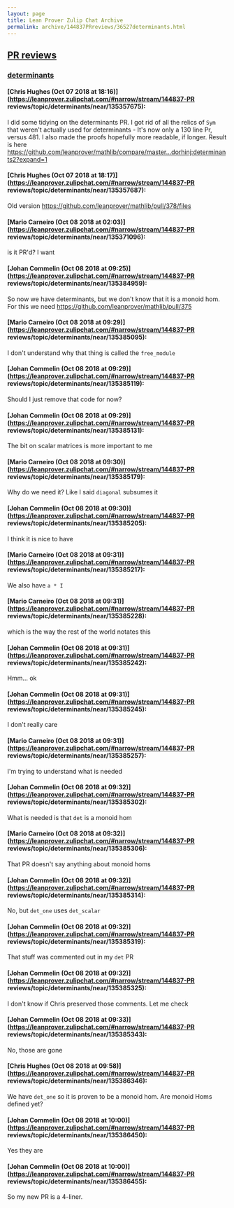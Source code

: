 ```yaml
---
layout: page
title: Lean Prover Zulip Chat Archive 
permalink: archive/144837PRreviews/36527determinants.html
---
```


## [PR reviews](index.html)
### [determinants](36527determinants.html)

#### [Chris Hughes (Oct 07 2018 at 18:16)](https://leanprover.zulipchat.com/#narrow/stream/144837-PR reviews/topic/determinants/near/135357675):
I did some tidying on the determinants PR. I got rid of all the relics of `Sym` that weren't actually used for determinants - It's now only a 130 line Pr, versus 481. I also made the proofs hopefully more readable, if longer. Result is here https://github.com/leanprover/mathlib/compare/master...dorhinj:determinants2?expand=1

#### [Chris Hughes (Oct 07 2018 at 18:17)](https://leanprover.zulipchat.com/#narrow/stream/144837-PR reviews/topic/determinants/near/135357687):
Old version https://github.com/leanprover/mathlib/pull/378/files

#### [Mario Carneiro (Oct 08 2018 at 02:03)](https://leanprover.zulipchat.com/#narrow/stream/144837-PR reviews/topic/determinants/near/135371096):
is it PR'd? I want

#### [Johan Commelin (Oct 08 2018 at 09:25)](https://leanprover.zulipchat.com/#narrow/stream/144837-PR reviews/topic/determinants/near/135384959):
So now we have determinants, but we don't know that it is a monoid hom. For this we need https://github.com/leanprover/mathlib/pull/375

#### [Mario Carneiro (Oct 08 2018 at 09:29)](https://leanprover.zulipchat.com/#narrow/stream/144837-PR reviews/topic/determinants/near/135385095):
I don't understand why that thing is called the `free_module`

#### [Johan Commelin (Oct 08 2018 at 09:29)](https://leanprover.zulipchat.com/#narrow/stream/144837-PR reviews/topic/determinants/near/135385119):
Should I just remove that code for now?

#### [Johan Commelin (Oct 08 2018 at 09:29)](https://leanprover.zulipchat.com/#narrow/stream/144837-PR reviews/topic/determinants/near/135385131):
The bit on scalar matrices is more important to me

#### [Mario Carneiro (Oct 08 2018 at 09:30)](https://leanprover.zulipchat.com/#narrow/stream/144837-PR reviews/topic/determinants/near/135385179):
Why do we need it? Like I said `diagonal` subsumes it

#### [Johan Commelin (Oct 08 2018 at 09:30)](https://leanprover.zulipchat.com/#narrow/stream/144837-PR reviews/topic/determinants/near/135385205):
I think it is nice to have

#### [Mario Carneiro (Oct 08 2018 at 09:31)](https://leanprover.zulipchat.com/#narrow/stream/144837-PR reviews/topic/determinants/near/135385217):
We also have `a * I`

#### [Mario Carneiro (Oct 08 2018 at 09:31)](https://leanprover.zulipchat.com/#narrow/stream/144837-PR reviews/topic/determinants/near/135385228):
which is the way the rest of the world notates this

#### [Johan Commelin (Oct 08 2018 at 09:31)](https://leanprover.zulipchat.com/#narrow/stream/144837-PR reviews/topic/determinants/near/135385242):
Hmm... ok

#### [Johan Commelin (Oct 08 2018 at 09:31)](https://leanprover.zulipchat.com/#narrow/stream/144837-PR reviews/topic/determinants/near/135385245):
I don't really care

#### [Mario Carneiro (Oct 08 2018 at 09:31)](https://leanprover.zulipchat.com/#narrow/stream/144837-PR reviews/topic/determinants/near/135385257):
I'm trying to understand what is needed

#### [Johan Commelin (Oct 08 2018 at 09:32)](https://leanprover.zulipchat.com/#narrow/stream/144837-PR reviews/topic/determinants/near/135385302):
What is needed is that `det` is a monoid hom

#### [Mario Carneiro (Oct 08 2018 at 09:32)](https://leanprover.zulipchat.com/#narrow/stream/144837-PR reviews/topic/determinants/near/135385306):
That PR doesn't say anything about monoid homs

#### [Johan Commelin (Oct 08 2018 at 09:32)](https://leanprover.zulipchat.com/#narrow/stream/144837-PR reviews/topic/determinants/near/135385314):
No, but `det_one` uses `det_scalar`

#### [Johan Commelin (Oct 08 2018 at 09:32)](https://leanprover.zulipchat.com/#narrow/stream/144837-PR reviews/topic/determinants/near/135385319):
That stuff was commented out in my `det` PR

#### [Johan Commelin (Oct 08 2018 at 09:32)](https://leanprover.zulipchat.com/#narrow/stream/144837-PR reviews/topic/determinants/near/135385325):
I don't know if Chris preserved those comments. Let me check

#### [Johan Commelin (Oct 08 2018 at 09:33)](https://leanprover.zulipchat.com/#narrow/stream/144837-PR reviews/topic/determinants/near/135385343):
No, those are gone

#### [Chris Hughes (Oct 08 2018 at 09:58)](https://leanprover.zulipchat.com/#narrow/stream/144837-PR reviews/topic/determinants/near/135386346):
We have `det_one` so it is proven to be a monoid hom. Are monoid Homs defined yet?

#### [Johan Commelin (Oct 08 2018 at 10:00)](https://leanprover.zulipchat.com/#narrow/stream/144837-PR reviews/topic/determinants/near/135386450):
Yes they are

#### [Johan Commelin (Oct 08 2018 at 10:00)](https://leanprover.zulipchat.com/#narrow/stream/144837-PR reviews/topic/determinants/near/135386455):
So my new PR is a 4-liner.

